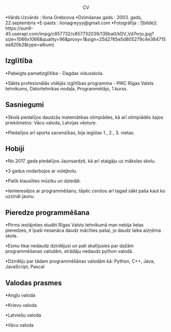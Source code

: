 <p align=center> CV <p/>
•Vārds Uzvārds : Ilona Grebņova
•Dzimšanas gads : 2003. gads, 22.septembris
•E-pasts : ilonagreyyy@gmail.com
•Fotogrāfija : ![bilde]( https://sun9-45.userapi.com/impg/c857732/v857732039/136ba0/kDV_Vd7nrjo.jpg?size=1066x1066&quality=96&proxy=1&sign=25d2765e5d805279c4e384715ea620b2&type=album)

## Izglītība
•Pabeigta pamatizglītība - Dagdas vidusskola.

•Sākta profesionālās vidējās izglītības programma - PIKC Rīgas Valsts tehnikums, Datortehnikas nodaļa, Programmētājs, 1.kurss.


## Sasniegumi
•Skolā piedalījos daudzās matemātikas olimpiādes, kā arī olimpiādēs šajos priekšmetos: Vācu valoda, Latvijas vēsture.

•Piedalījos arī sporta sacensības, bija iegūtas 1., 2., 3. vietas.


## Hobiji
•No 2017. gada piedalījos Jaunsardzē, kā arī staigāju uz mākslas skolu.

•3 gadus nodarbojos ar volejbolu.

•Patīk klausīties mūziku un dziedāt.

•Ieinteresējos ar programmēšanu, tāpēc cenšos arī tagad sākt paša kaut ko uzzināt jaunu.


## Pieredze programmēšana
•Pirms iestājoties studēt Rīgas Valsts tehnikumā man nebija lielas pieredzes, it īpaši nesanāca daudz mācīties pašai, jo daudz laika aizņēma skola.

•Esmu tikai nedaudz dzirdējusi un pati skatījusies par dažām programmēšanas valodām, strādāju nedaudz python valodā.

•Dzirdēju par tādam programmēšānas valodām kā: Python, C++, Java, JavaScript, Pascal


## Valodas prasmes
•Angļu valoda

•Krievu valoda 

•Latviešu valoda

•Vācu valoda